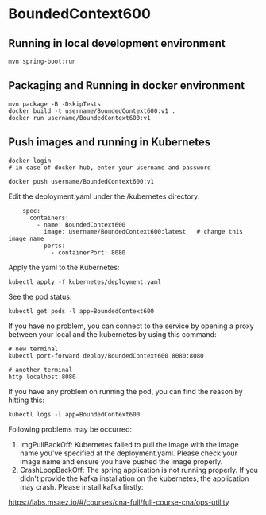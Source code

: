 # BoundedContext600

## Running in local development environment

```
mvn spring-boot:run
```

## Packaging and Running in docker environment

```
mvn package -B -DskipTests
docker build -t username/BoundedContext600:v1 .
docker run username/BoundedContext600:v1
```

## Push images and running in Kubernetes

```
docker login 
# in case of docker hub, enter your username and password

docker push username/BoundedContext600:v1
```

Edit the deployment.yaml under the /kubernetes directory:
```
    spec:
      containers:
        - name: BoundedContext600
          image: username/BoundedContext600:latest   # change this image name
          ports:
            - containerPort: 8080

```

Apply the yaml to the Kubernetes:
```
kubectl apply -f kubernetes/deployment.yaml
```

See the pod status:
```
kubectl get pods -l app=BoundedContext600
```

If you have no problem, you can connect to the service by opening a proxy between your local and the kubernetes by using this command:
```
# new terminal
kubectl port-forward deploy/BoundedContext600 8080:8080

# another terminal
http localhost:8080
```

If you have any problem on running the pod, you can find the reason by hitting this:
```
kubectl logs -l app=BoundedContext600
```

Following problems may be occurred:

1. ImgPullBackOff:  Kubernetes failed to pull the image with the image name you've specified at the deployment.yaml. Please check your image name and ensure you have pushed the image properly.
1. CrashLoopBackOff: The spring application is not running properly. If you didn't provide the kafka installation on the kubernetes, the application may crash. Please install kafka firstly:

https://labs.msaez.io/#/courses/cna-full/full-course-cna/ops-utility

